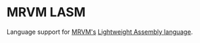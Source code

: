 # MRVM LASM

Language support for [MRVM's](https://github.com/ClementNerma/RustVM) [Lightweight Assembly language](https://github.com/ClementNerma/RustVM/blob/master/docs/Architecture.md#assembly-language).
